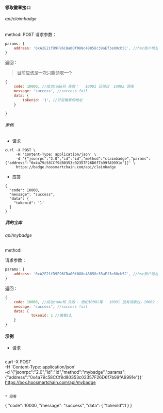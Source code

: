 

#### 领取徽章接口

###### api/claimbadge
method: POST
请求参数：

```javascript
params: {
    address: '0xA2E21fD9F96CBa00f088c48858c3BaEf3e00cb5C', //hsc账户地址
}
```

返回： 

> 目前应该是一次只能领取一个

```javascript
{
    code: 10000, //成功code码 失败：   10001 已领过  10002 领完
    message: 'success', //success fail
    data: {
        tokenid: '1', //开启徽章的地址
    }

}

```
###### 示例
* 请求
```
curl -X POST \
     -H 'Content-Type: application/json' \
     -d '{"jsonrpc":"2.0","id":"id","method":"claimbadge","params":{"address":"0x4a79c58CCf9d80353c02357F26D6f7b99fA9991e"}}' \
     https://badge.hoosmartchain.com/api/claimbadge
```
* 应答
```
{
  "code": 10000,
  "message": "success",
  "data": {
    "tokenid": '1'
  }
}
```

##### 我的宝库

###### api/mybadge
method:

请求参数：

```javascript
params: {
    address: '0xA2E21fD9F96CBa00f088c48858c3BaEf3e00cb5C', //hsc账户地址
}

```

返回：

```javascript
{
    code: 10000, //成功code码 失败： 例如10001等   10001 没有领取过，10002 领过，初转到    10003  领取被转，接收到其他
    message: 'success', //success fail
    data: {
            tokenid: 1 //徽章id,
    }
}
```

#### 示例

* 请求
```

```
curl -X POST \
     -H 'Content-Type: application/json' \
     -d '{"jsonrpc":"2.0","id":"id","method":"mybadge","params":{"address":"0x4a79c58CCf9d80353c02357F26D6f7b99fA9991e"}}' \
     https://box.hoosmartchain.com/api/mybadge


```

* 应答
```
{
  "code": 10000,
  "message": "success",
  "data": {
    "tokenId":1
  }
}
```


